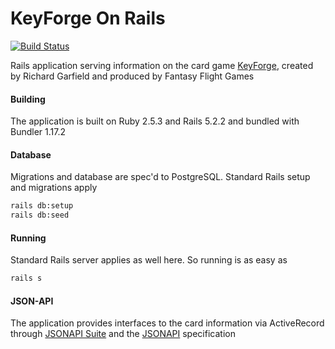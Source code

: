 # KeyForge On Rails
[![Build Status](https://travis-ci.com/roblankey/keyforge_on_rails.svg?branch=master)](https://travis-ci.com/roblankey/keyforge_on_rails)

Rails application serving information on the card game [KeyForge](https://www.keyforgegame.com/), created by Richard Garfield and produced by Fantasy Flight Games

#### Building

The application is built on Ruby 2.5.3 and Rails 5.2.2 and bundled with Bundler 1.17.2

#### Database

Migrations and database are spec'd to PostgreSQL. Standard Rails setup and migrations apply

```bash
rails db:setup
rails db:seed
```

#### Running

Standard Rails server applies as well here. So running is as easy as
```bash
rails s
```

#### JSON-API

The application provides interfaces to the card information via ActiveRecord through [JSONAPI Suite](https://github.com/jsonapi-suite) 
and the [JSONAPI](https://jsonapi.org/) specification
